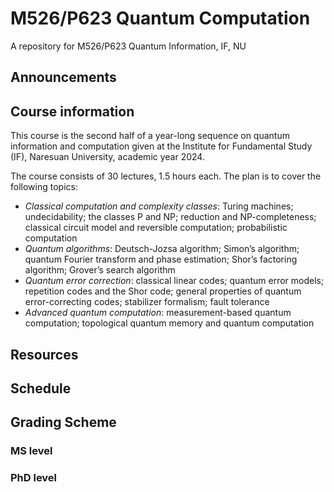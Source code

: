# M526/P623 Quantum Computation
A repository for M526/P623 Quantum Information, IF, NU

## Announcements

## Course information

This course is the second half of a year-long sequence on quantum information and computation given at the Institute for Fundamental Study (IF), Naresuan University, academic year 2024. 

The course consists of 30 lectures, 1.5 hours each. The plan is to cover the following topics:

- *Classical computation and complexity classes*: Turing machines; undecidability; the classes P and NP; reduction and NP-completeness; classical circuit model and reversible computation; probabilistic computation
- *Quantum algorithms*: Deutsch-Jozsa algorithm; Simon’s algorithm; quantum Fourier transform and phase estimation; Shor’s factoring algorithm; Grover’s search algorithm
- *Quantum error correction*: classical linear codes; quantum error models; repetition codes and the Shor code; general properties of quantum error-correcting codes; stabilizer formalism; fault tolerance
- *Advanced quantum computation*: measurement-based quantum computation; topological quantum memory and quantum computation 

## Resources

## Schedule

## Grading Scheme

### MS level

### PhD level
